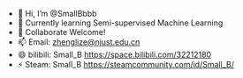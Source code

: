 - 👋 Hi, I’m @SmallBbbb
- 🌱 Currently learning Semi-supervised Machine Learning 
- 💞️ Collaborate Welcome!
- 📫 Email: zhenglize@njust.edu.cn
- 😄 bilibili: Small_B https://space.bilibili.com/32212180
- ⚡ Steam: Small_B https://steamcommunity.com/id/Small_B/

<!---
SmallBbbb/SmallBbbb is a ✨ special ✨ repository because its `README.md` (this file) appears on your GitHub profile.
You can click the Preview link to take a look at your changes.
--->
